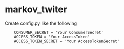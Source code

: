 # markov_twiter

Create config.py like the following
``` CONSUMER_KEY = 'Your ConsumerKey'
    CONSUMER_SECRET = 'Your ConsumerSecret'
    ACCESS_TOKEN = 'Your AccessToken'
    ACCESS_TOKEN_SECRET = 'Your AccessTokenSecret'
